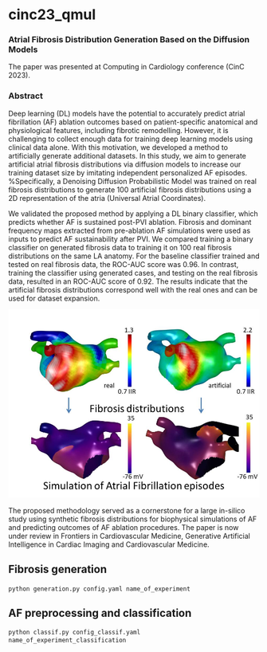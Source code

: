 # cinc23_qmul

### Atrial Fibrosis Distribution Generation Based on the Diffusion Models

The paper was presented at Computing in Cardiology conference (CinC 2023).

### Abstract
  
Deep learning (DL) models have the potential to accurately predict atrial fibrillation (AF) ablation outcomes based on patient-specific anatomical and physiological features, including fibrotic remodelling. 
However, it is challenging to collect enough data for training deep learning models using clinical data alone. 
With this motivation, we developed a method to artificially generate additional datasets. 
In this study, we aim to generate artificial atrial fibrosis distributions via diffusion models to increase our training dataset size by imitating independent personalized AF episodes. 
%Specifically, a Denoising Diffusion Probabilistic Model was trained on real fibrosis distributions to generate 100 artificial fibrosis distributions using a 2D representation of the atria (Universal Atrial Coordinates).  

We validated the proposed method by applying a DL binary classifier, which predicts whether AF is sustained post-PVI ablation.
Fibrosis and dominant frequency maps extracted from pre-ablation AF simulations were used as inputs to predict AF sustainability after PVI.
We compared training a binary classifier on generated fibrosis data to training it on 100 real fibrosis distributions on the same LA anatomy. 
For the baseline classifier trained and tested on real fibrosis data, the ROC-AUC score was 0.96. 
In contrast, training the classifier using generated cases, and testing on the real fibrosis data, resulted in an ROC-AUC score of 0.92. 
The results indicate that the artificial fibrosis distributions correspond well with the real ones and can be used for dataset expansion. 

![image](Figure.jpg)


The proposed methodology served as a cornerstone for a large in-silico study using synthetic fibrosis distributions for biophysical simulations of AF and predicting outcomes of AF ablation procedures.
The paper is now under review in Frontiers in Cardiovascular Medicine, Generative Artificial Intelligence in Cardiac Imaging and Cardiovascular Medicine.

## Fibrosis generation

```
python generation.py config.yaml name_of_experiment
```


## AF preprocessing and classification 

```
python classif.py config_classif.yaml name_of_experiment_classification
```
